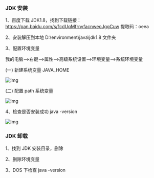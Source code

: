 ### JDK 安装

1、百度下载 JDK1.8，找到下载链接：https://pan.baidu.com/s/1cdUqMfrnyfacnweoJggCuw 提取码：oeea

2、安装解压到本地 D:\environment\java\jdk1.8 文件夹

3、配置环境变量

我的电脑-->右键-->属性-->高级系统设置-->环境变量-->系统环境变量

(一) 新建系统变量 JAVA_HOME

![img](http://gitee.com/hapey/blog_images/raw/master/img/202203150405882.png)

(二) 配置 path 系统变量

![img](https://gitee.com/hapey/blog_images/raw/master/img/202203150405217.png)

4、检查是否安装成功 java -version

![img](https://gitee.com/hapey/blog_images/raw/master/img/202203150405100.png)

### JDK 卸载

1、找到 JDK 安装目录，删除

2、删除环境变量

3、DOS 下检查 java -version
